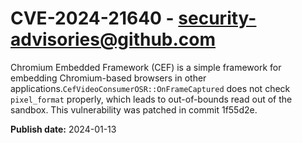 # CVE-2024-21640 - security-advisories@github.com

Chromium Embedded Framework (CEF) is a simple framework for embedding Chromium-based browsers in other applications.`CefVideoConsumerOSR::OnFrameCaptured` does not check `pixel_format` properly, which leads to out-of-bounds read out of the sandbox. This vulnerability was patched in commit 1f55d2e.



**Publish date:** 2024-01-13
